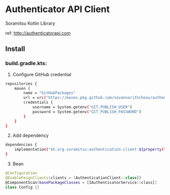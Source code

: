 # Authenticator API Client
Soramitsu Kotlin Library

ref: http://authenticatorapi.com

## Install

### build.gradle.kts:
1. Configure GitHub credential
```sh
repositories {
    maven {
        name = "GitHubPackages"
        url = uri("https://maven.pkg.github.com/sovannarithcheav/authenticator-api-client")
        credentials {
            username = System.getenv("GIT_PUBLISH_USER")
            password = System.getenv("GIT_PUBLISH_PASSWORD")
        }
    }
}
```
2. Add dependency
```sh
dependencies {
  	implementation("kh.org.soramitsu:authentication-client:${property("authentication-client-version")}")
}
```

3. Bean
```kotlin
@Configuration
@EnableFeignClients(clients = [AuthenticationClient::class])
@ComponentScan(basePackageClasses = [IAuthenticatorService::class])
class Config {}
```
